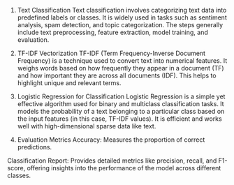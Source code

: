 1. Text Classification
Text classification involves categorizing text data into predefined labels or classes. It is widely used in tasks such as sentiment analysis, spam detection, and topic categorization. The steps generally include text preprocessing, feature extraction, model training, and evaluation.

2. TF-IDF Vectorization
TF-IDF (Term Frequency-Inverse Document Frequency) is a technique used to convert text into numerical features. It weighs words based on how frequently they appear in a document (TF) and how important they are across all documents (IDF). This helps to highlight unique and relevant terms.

3. Logistic Regression for Classification
Logistic Regression is a simple yet effective algorithm used for binary and multiclass classification tasks. It models the probability of a text belonging to a particular class based on the input features (in this case, TF-IDF values). It is efficient and works well with high-dimensional sparse data like text.

4. Evaluation Metrics
Accuracy: Measures the proportion of correct predictions.

Classification Report: Provides detailed metrics like precision, recall, and F1-score, offering insights into the performance of the model across different classes.
